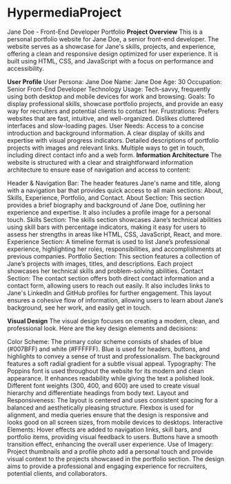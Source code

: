 # HypermediaProject
Jane Doe - Front-End Developer Portfolio
**Project Overview**
This is a personal portfolio website for Jane Doe, a senior front-end developer. The website serves as a showcase for Jane's skills, projects, and experience, offering a clean and responsive design optimized for user experience. It is built using HTML, CSS, and JavaScript with a focus on performance and accessibility.

**User Profile**
User Persona: Jane Doe
Name: Jane Doe
Age: 30
Occupation: Senior Front-End Developer
Technology Usage: Tech-savvy, frequently using both desktop and mobile devices for work and browsing.
Goals: To display professional skills, showcase portfolio projects, and provide an easy way for recruiters and potential clients to contact her.
Frustrations: Prefers websites that are fast, intuitive, and well-organized. Dislikes cluttered interfaces and slow-loading pages.
User Needs:
Access to a concise introduction and background information.
A clear display of skills and expertise with visual progress indicators.
Detailed descriptions of portfolio projects with images and relevant links.
Multiple ways to get in touch, including direct contact info and a web form.
**Information Architecture**
The website is structured with a clear and straightforward information architecture to ensure ease of navigation and access to content:

Header & Navigation Bar: The header features Jane's name and title, along with a navigation bar that provides quick access to all main sections: About, Skills, Experience, Portfolio, and Contact.
About Section: This section provides a brief biography and background of Jane Doe, outlining her experience and expertise. It also includes a profile image for a personal touch.
Skills Section: The skills section showcases Jane’s technical abilities using skill bars with percentage indicators, making it easy for users to assess her strengths in areas like HTML, CSS, JavaScript, React, and more.
Experience Section: A timeline format is used to list Jane’s professional experience, highlighting her roles, responsibilities, and accomplishments at previous companies.
Portfolio Section: This section features a collection of Jane’s projects with images, titles, and descriptions. Each project showcases her technical skills and problem-solving abilities.
Contact Section: The contact section offers both direct contact information and a contact form, allowing users to reach out easily. It also includes links to Jane's LinkedIn and GitHub profiles for further engagement.
This layout ensures a cohesive flow of information, allowing users to learn about Jane’s background, see her work, and easily get in touch.

**Visual Design**
The visual design focuses on creating a modern, clean, and professional look. Here are the key design elements and decisions:

Color Scheme: The primary color scheme consists of shades of blue (#007BFF) and white (#FFFFFF). Blue is used for headers, buttons, and highlights to convey a sense of trust and professionalism. The background features a soft radial gradient for a subtle visual appeal.
Typography: The Poppins font is used throughout the website for its modern and clean appearance. It enhances readability while giving the text a polished look. Different font weights (300, 400, and 600) are used to create visual hierarchy and differentiate headings from body text.
Layout and Responsiveness: The layout is centered and uses consistent spacing for a balanced and aesthetically pleasing structure. Flexbox is used for alignment, and media queries ensure that the design is responsive and looks good on all screen sizes, from mobile devices to desktops.
Interactive Elements: Hover effects are added to navigation links, skill bars, and portfolio items, providing visual feedback to users. Buttons have a smooth transition effect, enhancing the overall user experience.
Use of Imagery: Project thumbnails and a profile photo add a personal touch and provide visual context to the projects showcased in the portfolio section.
The design aims to provide a professional and engaging experience for recruiters, potential clients, and collaborators.
